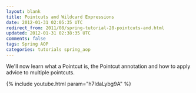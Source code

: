 ```yaml
---           
layout: blank
title: Pointcuts and Wildcard Expressions
date: 2012-01-31 02:05:35 UTC
redirect_from: 2011/08/spring-tutorial-28-pointcuts-and.html
updated: 2012-01-31 02:38:35 UTC
comments: false
tags: Spring AOP
categories: tutorials spring_aop
---
```


We'll now learn what a Pointcut is, the Pointcut annotation and how to apply advice to multiple pointcuts.

{% include youtube.html param="h7IdaLybg9A" %}